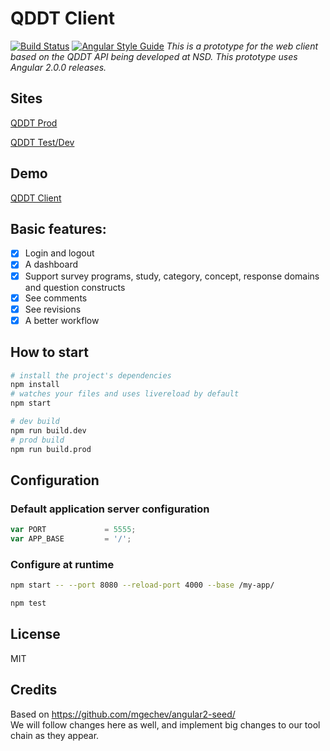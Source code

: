 # QDDT Client

[![Build Status](https://travis-ci.org/DASISH/qddt-client.svg?branch=devel)](https://travis-ci.org/DASISH/qddt-client)
[![Angular Style Guide](https://mgechev.github.io/angular2-style-guide/images/badge.svg)](https://angular.io/styleguide)
*This is a prototype for the web client based on the QDDT API being developed at NSD. This prototype uses Angular 2.0.0 releases.*

## Sites

[QDDT Prod](https://qddt.nsd.no)

[QDDT Test/Dev](http://qddt-test.nsd.no)

## Demo

[QDDT Client](http://dasish.github.io/qddt-client/)

## Basic features:

- [x] Login and logout
- [x] A dashboard
- [x] Support survey programs, study, category, concept, response domains and question constructs
- [x] See comments
- [x] See revisions
- [x] A better workflow

## How to start

```bash
# install the project's dependencies
npm install
# watches your files and uses livereload by default
npm start

# dev build
npm run build.dev
# prod build
npm run build.prod
```

## Configuration

### Default application server configuration

```javascript
var PORT             = 5555;
var APP_BASE         = '/';
```

### Configure at runtime

```bash
npm start -- --port 8080 --reload-port 4000 --base /my-app/
```
```bash
npm test
```

## License

MIT

## Credits

Based on https://github.com/mgechev/angular2-seed/  
We will follow changes here as well, and implement big changes to our tool chain as they appear.
